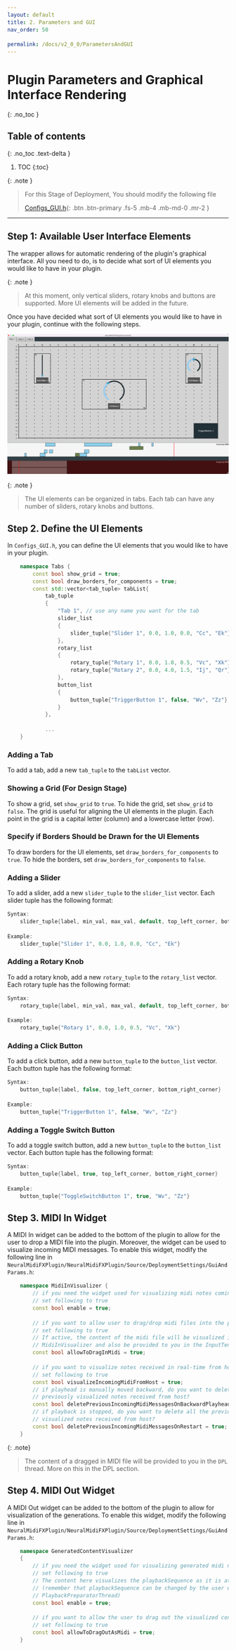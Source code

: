 ```yaml
---
layout: default
title: 2. Parameters and GUI
nav_order: 50

permalink: /docs/v2_0_0/ParametersAndGUI
---
```


# Plugin Parameters and Graphical Interface Rendering
{: .no_toc }

## Table of contents
{: .no_toc .text-delta }

1. TOC
{:toc}

{: .note }
> For this Stage of Deployment, You should modify the following file
> 
> [Configs_GUI.h](https://github.com/behzadhaki/NeuralMidiFXPlugin/tree/releases/V2.0.0/NeuralMidiFXPlugin/NeuralMidiFXPlugin/Configs_GUI.h){: .btn .btn-primary .fs-5 .mb-4 .mb-md-0 .mr-2 }

---

## Step 1: Available User Interface Elements
The wrapper allows for automatic rendering of the plugin's graphical interface. All you need to do, is to
decide what sort of UI elements you would like to have in your plugin.

{: .note }
> At this moment, only vertical sliders, rotary knobs and buttons are supported. More UI elements will be added in the future.

Once you have decided what sort of UI elements you would like to have in your plugin, continue with the following steps.

![img.png](/assets/images/GUI.png)

{: .note }
> The UI elements can be organized in tabs. Each tab can have any number of sliders, rotary knobs and buttons.


## Step 2. Define the UI Elements

In `Configs_GUI.h`, you can define the UI elements that you would like to have in your plugin.

```c++
    namespace Tabs {
        const bool show_grid = true;
        const bool draw_borders_for_components = true;
        const std::vector<tab_tuple> tabList{
            tab_tuple
            {
                "Tab 1", // use any name you want for the tab
                slider_list
                {
                    slider_tuple{"Slider 1", 0.0, 1.0, 0.0, "Cc", "Ek"} 
                },
                rotary_list
                {
                    rotary_tuple{"Rotary 1", 0.0, 1.0, 0.5, "Vc", "Xk"},
                    rotary_tuple{"Rotary 2", 0.0, 4.0, 1.5, "Ij", "Qr"}
                },
                button_list
                {
                    button_tuple{"TriggerButton 1", false, "Wv", "Zz"}
                }
            },
            
            ...
    }
```

### Adding a Tab
To add a tab, add a new `tab_tuple` to the `tabList` vector.

### Showing a Grid (For Design Stage)
To show a grid, set `show_grid` to `true`. To hide the grid, set `show_grid` to `false`.
The grid is useful for aligning the UI elements in the plugin. 
Each point in the grid is a capital letter (column) and a lowercase letter (row).

### Specify if Borders Should be Drawn for the UI Elements
To draw borders for the UI elements, set `draw_borders_for_components` to `true`. 
To hide the borders, set `draw_borders_for_components` to `false`.

### Adding a Slider
To add a slider, add a new `slider_tuple` to the `slider_list` vector. Each slider tuple has the following format:

```c++
Syntax: 
    slider_tuple{label, min_val, max_val, default, top_left_corner, bottom_right_corner}

Example:
    slider_tuple{"Slider 1", 0.0, 1.0, 0.0, "Cc", "Ek"} 
```

### Adding a Rotary Knob
To add a rotary knob, add a new `rotary_tuple` to the `rotary_list` vector. Each rotary tuple has the following format:

```c++
Syntax: 
    rotary_tuple{label, min_val, max_val, default, top_left_corner, bottom_right_corner}
    
Example:
    rotary_tuple{"Rotary 1", 0.0, 1.0, 0.5, "Vc", "Xk"}
```

### Adding a Click Button
To add a click button, add a new `button_tuple` to the `button_list` vector. Each button tuple has the following format:

```c++
Syntax: 
    button_tuple{label, false, top_left_corner, bottom_right_corner}

Example:
    button_tuple{"TriggerButton 1", false, "Wv", "Zz"}
```

### Adding a Toggle Switch Button
To add a toggle switch button, add a new `button_tuple` to the `button_list` vector. Each button tuple has the following format:

```c++
Syntax: 
    button_tuple{label, true, top_left_corner, bottom_right_corner}

Example:
    button_tuple{"ToggleSwitchButton 1", true, "Wv", "Zz"}
```

## Step 3. MIDI In Widget
A MIDI In widget can be added to the bottom of the plugin to allow for the user to drop a MIDI file into the plugin.
Moreover, the widget can be used to visualize incoming MIDI messages. To enable this widget, modify the following line in 
`NeuralMidiFXPlugin/NeuralMidiFXPlugin/Source/DeploymentSettings/GuiAndParams.h`:
```c++
    namespace MidiInVisualizer {
        // if you need the widget used for visualizing midi notes coming from host
        // set following to true
        const bool enable = true;

        // if you want to allow user to drag/drop midi files into the plugin
        // set following to true
        // If active, the content of the midi file will be visualized in the
        // MidiInVisualizer and also be provided to you in the InputTensorPreparatorThread
        const bool allowToDragInMidi = true;

        // if you want to visualize notes received in real-time from host
        // set following to true
        const bool visualizeIncomingMidiFromHost = true;
        // if playhead is manually moved backward, do you want to delete all the
        // previously visualized notes received from host?
        const bool deletePreviousIncomingMidiMessagesOnBackwardPlayhead = true;
        // if playback is stopped, do you want to delete all the previously
        // visualized notes received from host?
        const bool deletePreviousIncomingMidiMessagesOnRestart = true;
    }
```

{: .note}
> The content of a dragged in MIDI file will be provided to you in the `DPL` thread.
> More on this in the DPL section.

## Step 4. MIDI Out Widget
A MIDI Out widget can be added to the bottom of the plugin to allow for visualization of the generations.
To enable this widget, modify the following line in `NeuralMidiFXPlugin/NeuralMidiFXPlugin/Source/DeploymentSettings/GuiAndParams.h`:

```c++
    namespace GeneratedContentVisualizer
    {
        // if you need the widget used for visualizing generated midi notes
        // set following to true
        // The content here visualizes the playbackSequence as it is at any given time
        // (remember that playbackSequence can be changed by the user within the
        // PlaybackPreparatorThread)
        const bool enable = true;

        // if you want to allow the user to drag out the visualized content,
        // set following to true
        const bool allowToDragOutAsMidi = true;
    }

```